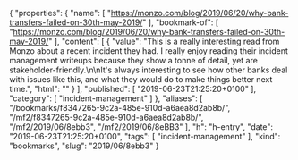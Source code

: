 {
  "properties": {
    "name": [
      "https://monzo.com/blog/2019/06/20/why-bank-transfers-failed-on-30th-may-2019/"
    ],
    "bookmark-of": [
      "https://monzo.com/blog/2019/06/20/why-bank-transfers-failed-on-30th-may-2019/"
    ],
    "content": [
      {
        "value": "This is a really interesting read from Monzo about a recent incident they had. I really enjoy reading their incident management writeups because they show a tonne of detail, yet are stakeholder-friendly.\n\nIt's always interesting to see how other banks deal with issues like this, and what they would do to make things better next time.",
        "html": ""
      }
    ],
    "published": [
      "2019-06-23T21:25:20+0100"
    ],
    "category": [
      "incident-management"
    ]
  },
  "aliases": [
    "/bookmarks/f8347265-9c2a-485e-910d-a6aea8d2ab8b/",
    "/mf2/f8347265-9c2a-485e-910d-a6aea8d2ab8b/",
    "/mf2/2019/06/8ebb3",
    "/mf2/2019/06/8eBB3"
  ],
  "h": "h-entry",
  "date": "2019-06-23T21:25:20+0100",
  "tags": [
    "incident-management"
  ],
  "kind": "bookmarks",
  "slug": "2019/06/8ebb3"
}
